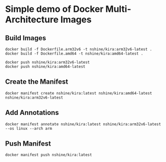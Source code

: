 # Simple demo of Docker Multi-Architecture Images

## Build Images
```
docker build -f Dockerfile.arm32v6 -t nshine/kira:arm32v6-latest .
docker build -f Dockerfile.amd64 -t nshine/kira:amd64-latest .

docker push nshine/kira:arm32v6-latest
docker push nshine/kira:amd64-latest
```

## Create the Manifest
```
docker manifest create nshine/kira:latest nshine/kira:amd64-latest nshine/kira:arm32v6-latest

```

## Add Annotations
```
docker manifest annotate nshine/kira:latest nshine/kira:arm32v6-latest --os linux --arch arm
```

## Push Manifest
```
docker manifest push nshine/kira:latest
```

